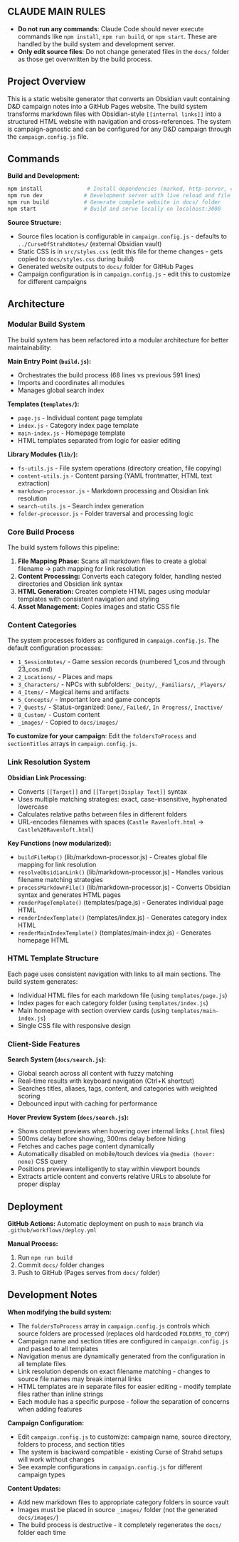 ## CLAUDE MAIN RULES

- **Do not run any commands**: Claude Code should never execute commands like `npm install`, `npm run build`, or `npm start`. These are handled by the build system and development server.
- **Only edit source files**: Do not change generated files in the `docs/` folder as those get overwritten by the build process.

## Project Overview

This is a static website generator that converts an Obsidian vault containing D&D campaign notes into a GitHub Pages website. The build system transforms markdown files with Obsidian-style `[[internal links]]` into a structured HTML website with navigation and cross-references. The system is campaign-agnostic and can be configured for any D&D campaign through the `campaign.config.js` file.

## Commands

**Build and Development:**
```bash
npm install              # Install dependencies (marked, http-server, chokidar, ws)
npm run dev             # Development server with live reload and file watching
npm run build           # Generate complete website in docs/ folder
npm start               # Build and serve locally on localhost:3000
```

**Source Structure:**
- Source files location is configurable in `campaign.config.js` - defaults to `../CurseOfStrahdNotes/` (external Obsidian vault)
- Static CSS is in `src/styles.css` (edit this file for theme changes - gets copied to `docs/styles.css` during build)
- Generated website outputs to `docs/` folder for GitHub Pages
- Campaign configuration is in `campaign.config.js` - edit this to customize for different campaigns

## Architecture

### Modular Build System

The build system has been refactored into a modular architecture for better maintainability:

**Main Entry Point (`build.js`):**
- Orchestrates the build process (68 lines vs previous 591 lines)
- Imports and coordinates all modules
- Manages global search index

**Templates (`templates/`):**
- `page.js` - Individual content page template
- `index.js` - Category index page template  
- `main-index.js` - Homepage template
- HTML templates separated from logic for easier editing

**Library Modules (`lib/`):**
- `fs-utils.js` - File system operations (directory creation, file copying)
- `content-utils.js` - Content parsing (YAML frontmatter, HTML text extraction)
- `markdown-processor.js` - Markdown processing and Obsidian link resolution
- `search-utils.js` - Search index generation
- `folder-processor.js` - Folder traversal and processing logic

### Core Build Process

The build system follows this pipeline:

1. **File Mapping Phase:** Scans all markdown files to create a global filename → path mapping for link resolution
2. **Content Processing:** Converts each category folder, handling nested directories and Obsidian link syntax  
3. **HTML Generation:** Creates complete HTML pages using modular templates with consistent navigation and styling
4. **Asset Management:** Copies images and static CSS file

### Content Categories

The system processes folders as configured in `campaign.config.js`. The default configuration processes:
- `1_SessionNotes/` - Game session records (numbered 1_cos.md through 23_cos.md)
- `2_Locations/` - Places and maps 
- `3_Characters/` - NPCs with subfolders: `_Deity/`, `_Familiars/`, `_Players/`
- `4_Items/` - Magical items and artifacts
- `5_Concepts/` - Important lore and game concepts  
- `7_Quests/` - Status-organized: `Done/`, `Failed/`, `In Progress/`, `Inactive/`
- `8_Custom/` - Custom content
- `_images/` - Copied to `docs/images/`

**To customize for your campaign**: Edit the `foldersToProcess` and `sectionTitles` arrays in `campaign.config.js`.

### Link Resolution System

**Obsidian Link Processing:**
- Converts `[[Target]]` and `[[Target|Display Text]]` syntax
- Uses multiple matching strategies: exact, case-insensitive, hyphenated lowercase
- Calculates relative paths between files in different folders
- URL-encodes filenames with spaces (`Castle Ravenloft.html` → `Castle%20Ravenloft.html`)

**Key Functions (now modularized):**
- `buildFileMap()` (lib/markdown-processor.js) - Creates global file mapping for link resolution
- `resolveObsidianLink()` (lib/markdown-processor.js) - Handles various filename matching strategies  
- `processMarkdownFile()` (lib/markdown-processor.js) - Converts Obsidian syntax and generates HTML pages
- `renderPageTemplate()` (templates/page.js) - Generates individual page HTML
- `renderIndexTemplate()` (templates/index.js) - Generates category index HTML
- `renderMainIndexTemplate()` (templates/main-index.js) - Generates homepage HTML

### HTML Template Structure

Each page uses consistent navigation with links to all main sections. The build system generates:
- Individual HTML files for each markdown file (using `templates/page.js`)
- Index pages for each category folder (using `templates/index.js`)
- Main homepage with section overview cards (using `templates/main-index.js`)
- Single CSS file with responsive design

### Client-Side Features

**Search System (`docs/search.js`):**
- Global search across all content with fuzzy matching
- Real-time results with keyboard navigation (Ctrl+K shortcut)
- Searches titles, aliases, tags, content, and categories with weighted scoring
- Debounced input with caching for performance

**Hover Preview System (`docs/search.js`):**
- Shows content previews when hovering over internal links (`.html` files)
- 500ms delay before showing, 300ms delay before hiding
- Fetches and caches page content dynamically
- Automatically disabled on mobile/touch devices via `@media (hover: none)` CSS query
- Positions previews intelligently to stay within viewport bounds
- Extracts article content and converts relative URLs to absolute for proper display

## Deployment

**GitHub Actions:** Automatic deployment on push to `main` branch via `.github/workflows/deploy.yml`

**Manual Process:**
1. Run `npm run build` 
2. Commit `docs/` folder changes
3. Push to GitHub (Pages serves from `docs/` folder)

## Development Notes

**When modifying the build system:**
- The `foldersToProcess` array in `campaign.config.js` controls which source folders are processed (replaces old hardcoded `FOLDERS_TO_COPY`)
- Campaign name and section titles are configured in `campaign.config.js` and passed to all templates
- Navigation menus are dynamically generated from the configuration in all template files
- Link resolution depends on exact filename matching - changes to source file names may break internal links
- HTML templates are in separate files for easier editing - modify template files rather than inline strings
- Each module has a specific purpose - follow the separation of concerns when adding features

**Campaign Configuration:**
- Edit `campaign.config.js` to customize: campaign name, source directory, folders to process, and section titles
- The system is backward compatible - existing Curse of Strahd setups will work without changes
- See example configurations in `campaign.config.js` for different campaign types

**Content Updates:**
- Add new markdown files to appropriate category folders in source vault
- Images must be placed in source `_images/` folder (not the generated `docs/images/`)
- The build process is destructive - it completely regenerates the `docs/` folder each time